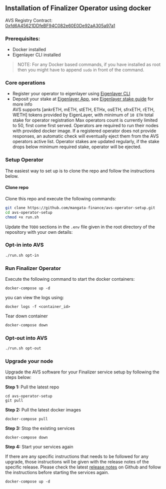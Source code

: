 ## Installation of Finalizer Operator using docker

AVS Registry Contract: [0xfd6A45621DDfeBF94C082e60E0De92aA305a97a1](https://holesky.etherscan.io/address/0xfd6A45621DDfeBF94C082e60E0De92aA305a97a1)

### Prerequisites:
* Docker installed
* Eigenlayer CLI installed

> NOTE: For any Docker based commands, if you have installed as root then you might have to append `sudo` in front of the command.

### Core operations
* Register your operator to eigenlayer using [Eigenlayer CLI](https://github.com/Layr-Labs/eigenlayer-cli)
* Deposit your stake at [Eigenlayer App](https://holesky.eigenlayer.xyz/), see [Eigenlayer stake guide](https://docs.eigenlayer.xyz/restaking-guides/restaking-user-guide) for more info\
AVS supports [ankrETH, mETH, stETH, ETHx, osETH, sfrxETH, rETH, WETH] tokens provided by EigenLayer, with minimum of `10 ETH` total stake for operator registration
Max operators count is currently limited to 50, first come first served.
Operators are required to run their nodes with provided docker image. If a registered operator does not provide responses, an automatic check will eventually eject them from the AVS operators active list.
Operator stakes are updated regularly, if the stake drops below minimum required stake, operator will be ejected. 

### Setup Operator
The easiest way to set up is to clone the repo and follow the instructions below.

#### Clone repo
Clone this repo and execute the following commands:
```bash
git clone https://github.com/mangata-finance/avs-operator-setup.git
cd avs-operator-setup
chmod +x run.sh
```
Update the `TODO` sections in the  `.env` file given in the root directory of the repository with your own details:

### Opt-in into AVS
```bash
./run.sh opt-in
```

### Run Finalizer Operator
Execute the following command to start the docker containers:
```
docker-compose up -d
```
you can view the logs using:
```
docker logs -f <container_id>
```
Tear down container
```bash
docker-compose down
```
### Opt-out into AVS
```bash
./run.sh opt-out
```
### Upgrade your node

Upgrade the AVS software for your Finalizer service setup by following the steps below:

**Step 1:** Pull the latest repo

```
cd avs-operator-setup
git pull
```

**Step 2:** Pull the latest docker images

```
docker-compose pull
```

**Step 3:** Stop the existing services

```
docker-compose down
```

**Step 4:** Start your services again

If there are any specific instructions that needs to be followed for any upgrade, those instructions will be given with the release notes of the specific release. Please check the latest [release notes](https://github.com/mangata-finance/avs-operator-setup/releases) on Github and follow the instructions before starting the services again.

```
docker-compose up -d
```
